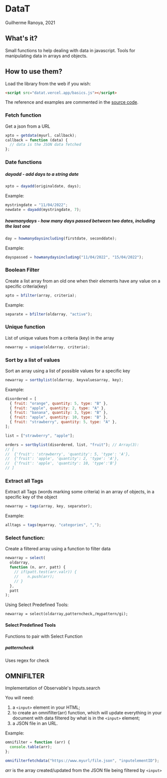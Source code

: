 # DataT

Guilherme Ranoya, 2021

## What's it?

Small functions to help dealing with data in javascript. Tools for manipulating data in arrays and objects.

## How to use them?

Load the library from the web if you wish:

```html
<script src="datat.vercel.app/basics.js"></script>
```

The reference and examples are commented in the [source code](datat.vercel.app/basics.js).

### Fetch function

Get a json from a URL

```js
xpto = getdata(myurl, callback);
callback = function (data) {
  // data is the JSON data fetched
};
```

### Date functions

##### dayadd - add days to a string date

```js
xpto = dayadd(originaldate, days);
```

Example:

```js
mystringdate = "11/04/2022";
newdate = dayadd(mystringdate, 7);
```

##### howmanydays - how many days passed between two dates, including the last one

```js
day = howmanydaysincluding(firstdate, seconddate);
```

Example:

```js
dayspassed = howmanydaysincluding("11/04/2022", "15/04/2022");
```

### Boolean Filter

Create a list array from an old one when their elements have any value on a specific criteria(key)

```js
xpto = bfilter(array, criteria);
```

Example:

```js
separate = bfilter(oldarray, "active");
```

### Unique function

List of unique values from a criteria (key) in the array

```js
newarray = unique(oldarray, criteria);
```

### Sort by a list of values

Sort an array using a list of possible values for a specific key

```js
newarray = sortbylist(oldarray, keyvaluesarray, key);
```

Example:

```js
disordered = [
  { fruit: "orange", quantity: 5, type: "B" },
  { fruit: "apple", quantity: 2, type: "A" },
  { fruit: "banana", quantity: 3, type: "B" },
  { fruit: "apple", quantity: 10, type: "B" },
  { fruit: "strawberry", quantity: 5, type: "A" },
];

list = ["strawberry", "apple"];

orders = sortbylist(disordered, list, "fruit"); // Array(3):
// [
//  {'fruit': 'strawberry', 'quantity': 5, 'type': 'A'},
//  {'fruit': 'apple', 'quantity': 2, 'type': 'A'},
//  {'fruit': 'apple', 'quantity': 10, 'type':'B'}
// ]
```

### Extract all Tags

Extract all Tags (words marking some criteria) in an array of objects, in a specific key
of the object

```js
newarray = tags(array, key, separator);
```

Example:

```js
alltags = tags(myarray, "categories", ",");
```

### Select function:

Create a filtered array using a function to filter data

```js
newarray = select(
  oldarray,
  function (n, arr, patt) {
    // if(patt.test(arr.valr)) {
    //    n.push(arr);
    // }
  },
  patt
);
```

Using Select Predefined Tools:

```
newarray = select(oldarray,patterncheck,/mypattern/gi);

```

#### Select Predefined Tools

Functions to pair with Select Function

##### patterncheck

Uses regex for check

## OMNIFILTER

Implementation of Observable's Inputs.search

You will need:

1. a `<input>` element in your HTML;
2. to create an omnifilter(arr) function, which will update everything in your document with data filtered by what is in the `<input>` element;
3. a JSON file in an URL.

Example:

```js
omnifilter = function (arr) {
  console.table(arr);
};

omnifilterfetchdata("https://www.myurl/file.json", "inputelementID");
```

_arr_ is the array created/updated from the JSON file being filtered by `<input>`
